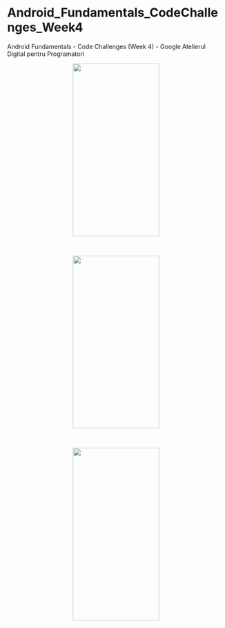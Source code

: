 # Android_Fundamentals_CodeChallenges_Week4
Android Fundamentals - Code Challenges (Week 4) - Google Atelierul Digital pentru Programatori
<br />
<p align="center"><img src="https://i.imgur.com/mZJGUzT.jpg" width="200" height="400"/></p>
  <br />
  <p align="center"><img src="https://i.imgur.com/REqbvWn.jpg" width="200" height="400"></p>
  <br />
  <p align="center"><img src="https://i.imgur.com/Ui9CKCS.jpg" width="200" height="400"/></p>
